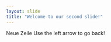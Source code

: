 ```yaml
---
layout: slide
title: "Welcome to our second slide!"
---
```

Neue Zeile
Use the left arrow to go back!
